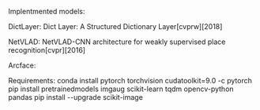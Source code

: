 Implentmented models:

DictLayer: Dict Layer: A Structured Dictionary Layer[cvprw][2018]

NetVLAD: NetVLAD-CNN architecture for weakly supervised place recognition[cvpr][2016]

Arcface:

Requirements:
conda install pytorch torchvision cudatoolkit=9.0 -c pytorch
pip install pretrainedmodels imgaug scikit-learn tqdm opencv-python pandas
pip install --upgrade scikit-image




